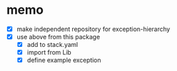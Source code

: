 memo
====

* [x] make independent repository for exception-hierarchy
* [x] use above from this package
	+ [x] add to stack.yaml
	+ [x] import from Lib
	+ [x] define example exception
